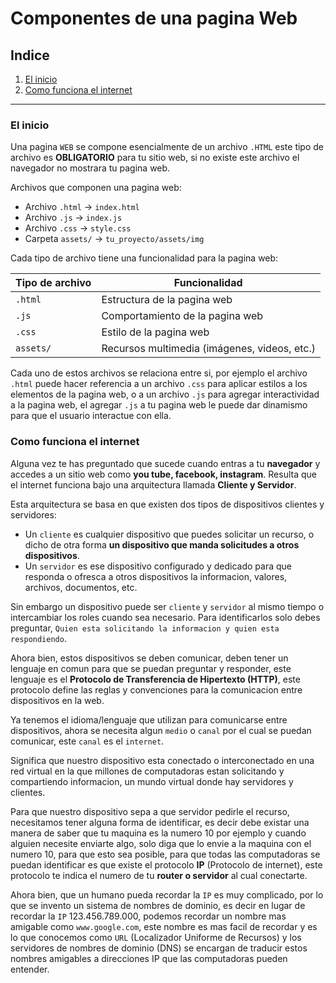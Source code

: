 # Componentes de una pagina Web

## Indice
1. [El inicio](#el-inicio)
2. [Como funciona el internet](#como-funciona-el-internet)

--- 
### El inicio 

Una pagina `WEB` se compone esencialmente de un archivo `.HTML` este tipo de archivo es **OBLIGATORIO**  para tu sitio web, si no existe este archivo el navegador no mostrara tu pagina web.

Archivos que componen una pagina web:

- Archivo `.html` -> `index.html`
- Archivo `.js` -> `index.js`
- Archivo `.css` -> `style.css`
- Carpeta `assets/` -> `tu_proyecto/assets/img`

Cada tipo de archivo tiene una funcionalidad para la pagina web:

| Tipo de archivo | Funcionalidad |
|------------------|---------------|
| `.html`          | Estructura de la pagina web |
| `.js`            | Comportamiento de la pagina web |
| `.css`           | Estilo de la pagina web |
| `assets/`        | Recursos multimedia (imágenes, videos, etc.) |

Cada uno de estos archivos se relaciona entre si, por ejemplo el archivo `.html` puede hacer referencia a un archivo `.css` para aplicar estilos a los elementos de la pagina web, o a un archivo `.js` para agregar interactividad a la pagina web, el agregar `.js` a tu pagina web le puede dar dinamismo para que el usuario interactue con ella.

### Como funciona el internet

Alguna vez te has preguntado que sucede cuando entras a tu **navegador** y accedes a un sitio web como **you tube, facebook, instagram**.
Resulta que el internet funciona bajo una arquitectura llamada **Cliente y Servidor**.

Esta arquitectura se basa en que existen dos tipos de dispositivos clientes y servidores:

- Un `cliente` es cualquier dispositivo que puedes solicitar un recurso, o dicho de otra forma **un dispositivo que manda solicitudes a otros dispositivos**.
- Un `servidor` es ese dispositivo configurado y dedicado para que responda o ofresca a otros dispositivos la informacion, valores, archivos, documentos, etc.

Sin embargo un dispositivo puede ser `cliente` y `servidor` al mismo tiempo o intercambiar los roles cuando sea necesario. Para identificarlos solo debes preguntar, `Quien esta solicitando la informacion y quien esta respondiendo`.

Ahora bien, estos dispositivos se deben comunicar, deben tener un lenguaje en comun para que se puedan preguntar y responder, este lenguaje es el **Protocolo de Transferencia de Hipertexto (HTTP)**, este protocolo define las reglas y convenciones para la comunicacion entre dispositivos en la web.

Ya tenemos el idioma/lenguaje que utilizan para comunicarse entre dispositivos, ahora se necesita algun `medio` o `canal` por el cual se puedan comunicar, este `canal` es el `internet`.

Significa que nuestro dispositivo esta conectado o interconectado en una red virtual en la que millones de computadoras estan solicitando y compartiendo informacion, un mundo virtual donde hay servidores y clientes.

Para que nuestro dispositivo sepa a que servidor pedirle el recurso, necesitamos tener alguna forma de identificar, es decir debe existar una manera de saber que tu maquina es la numero 10 por ejemplo y cuando alguien necesite enviarte algo, solo diga que lo envie a la maquina con el numero 10, para que esto sea posible, para que todas las computadoras se puedan identificar es que existe el protocolo **IP** (Protocolo de internet), este protocolo te indica el numero de tu **router o servidor** al cual conectarte.

Ahora bien, que un humano pueda recordar la `IP` es muy complicado, por lo que se invento un sistema de nombres de dominio, es decir en lugar de recordar la `IP` 123.456.789.000, podemos recordar un nombre mas amigable como `www.google.com`, este nombre es mas facil de recordar y es lo que conocemos como `URL` (Localizador Uniforme de Recursos) y los servidores de nombres de dominio (DNS) se encargan de traducir estos nombres amigables a direcciones IP que las computadoras pueden entender.
